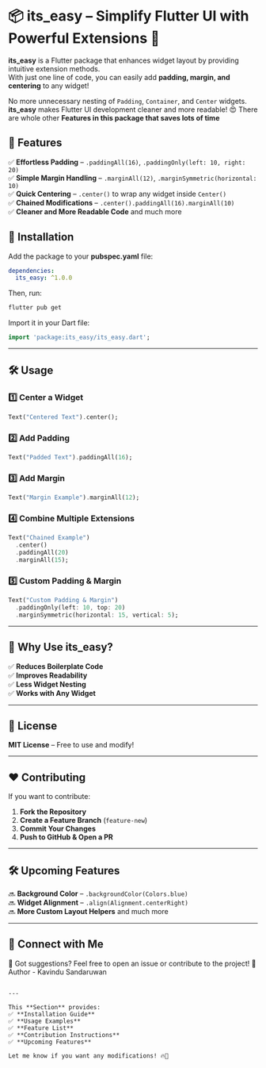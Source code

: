 # 📦 its_easy – Simplify Flutter UI with Powerful Extensions 🚀

**its_easy** is a Flutter package that enhances widget layout by providing intuitive extension methods.  
With just one line of code, you can easily add **padding, margin, and centering** to any widget!  

No more unnecessary nesting of `Padding`, `Container`, and `Center` widgets. **its_easy** makes Flutter UI development cleaner and more readable! 😍 
There are whole other **Features in this package that saves lots of time**

## 📌 Features

✅ **Effortless Padding** – `.paddingAll(16)`, `.paddingOnly(left: 10, right: 20)`  
✅ **Simple Margin Handling** – `.marginAll(12)`, `.marginSymmetric(horizontal: 10)`  
✅ **Quick Centering** – `.center()` to wrap any widget inside `Center()`  
✅ **Chained Modifications** – `.center().paddingAll(16).marginAll(10)`  
✅ **Cleaner and More Readable Code** and much more

## 🚀 Installation

Add the package to your **pubspec.yaml** file:

```yaml
dependencies:
  its_easy: ^1.0.0
```

Then, run:

```sh
flutter pub get
```

Import it in your Dart file:

```dart
import 'package:its_easy/its_easy.dart';
```

---

## 🛠️ Usage

### 1️⃣ **Center a Widget**
```dart
Text("Centered Text").center();
```

### 2️⃣ **Add Padding**
```dart
Text("Padded Text").paddingAll(16);
```

### 3️⃣ **Add Margin**
```dart
Text("Margin Example").marginAll(12);
```

### 4️⃣ **Combine Multiple Extensions**
```dart
Text("Chained Example")
  .center()
  .paddingAll(20)
  .marginAll(15);
```

### 5️⃣ **Custom Padding & Margin**
```dart
Text("Custom Padding & Margin")
  .paddingOnly(left: 10, top: 20)
  .marginSymmetric(horizontal: 15, vertical: 5);
```

---

## 🎯 Why Use **its_easy**?

✅ **Reduces Boilerplate Code**  
✅ **Improves Readability**  
✅ **Less Widget Nesting**  
✅ **Works with Any Widget**

---

## 📄 License

**MIT License** – Free to use and modify!

---

## ❤️ Contributing

If you want to contribute:
1. **Fork the Repository**
2. **Create a Feature Branch** (`feature-new`)
3. **Commit Your Changes**
4. **Push to GitHub & Open a PR**

---

## 🛠️ Upcoming Features

🔜 **Background Color** – `.backgroundColor(Colors.blue)`  
🔜 **Widget Alignment** – `.align(Alignment.centerRight)`  
🔜 **More Custom Layout Helpers** and much more

---

## 📢 Connect with Me

💬 Got suggestions? Feel free to open an issue or contribute to the project! 🚀
Author - Kavindu Sandaruwan
```

---

This **Section** provides:  
✅ **Installation Guide**  
✅ **Usage Examples**  
✅ **Feature List**  
✅ **Contribution Instructions**  
✅ **Upcoming Features**  

Let me know if you want any modifications! 🔥🚀